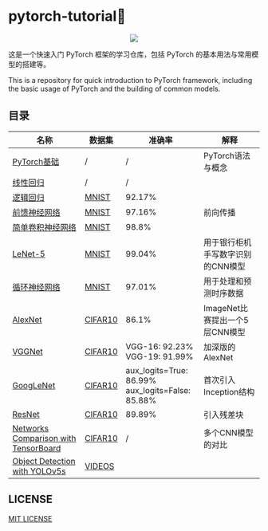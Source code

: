 # pytorch-tutorial🔖

<p align='center'>
    <a href="https://github.com/pytorch"> 
        <img src="https://www.vectorlogo.zone/logos/pytorch/pytorch-icon.svg"> 
    </a>
</p>

这是一个快速入门 PyTorch 框架的学习仓库，包括 PyTorch 的基本用法与常用模型的搭建等。

This is a repository for quick introduction to PyTorch framework, including the basic usage of PyTorch and the building of common models.

## 目录

<div align="center">

|名称|数据集|准确率|解释|
|--|--|--|--|
|[PyTorch基础](./introduce/pytorch_basics.ipynb)|/|/|PyTorch语法与概念|
|[线性回归](./introduce/linear_regression.ipynb)|/|/||
|[逻辑回归](./introduce/logistic_regression.ipynb)|[MNIST](./data/MNIST/)|92.17%||
|[前馈神经网络](./introduce/feedforward_neural_network.ipynb)|[MNIST](./data/MNIST/)|97.16%|前向传播|
|[简单卷积神经网络](./introduce/convolutional_neural_network.ipynb)|[MNIST](./data/MNIST/)|98.8%||
|[LeNet-5](./networks/lenet-5.ipynb)|[MNIST](./data/MNIST/)|99.04%|用于银行柜机手写数字识别的CNN模型|
|[循环神经网络](./networks/recurrent_neural_network.ipynb)|[MNIST](./data/MNIST/)|97.01%|用于处理和预测时序数据|
|[AlexNet](./networks/alexnet.ipynb)|[CIFAR10](./data/CIFAR10/)|86.1%|ImageNet比赛提出一个5层CNN模型|
|[VGGNet](./networks/vggnet.ipynb)|[CIFAR10](./data/CIFAR10/)|VGG-16: 92.23%<br />VGG-19: 91.99%|加深版的AlexNet|
|[GoogLeNet](./networks/googlenet.ipynb)|[CIFAR10](./data/CIFAR10/)|aux_logits=True: 86.99%<br />aux_logits=False: 85.88%|首次引入Inception结构|
|[ResNet](./networks/resnet.ipynb)|[CIFAR10](./data/CIFAR10/)|89.89%|引入残差块|
|[Networks Comparison with TensorBoard](./networks/comparison.ipynb)|[CIFAR10](./data/CIFAR10/)|/|多个CNN模型的对比|
|[Object Detection with YOLOv5s](./video_detection.ipynb)|[VIDEOS](./data/VIDEOS/input/)|||

</div>

## LICENSE
[MIT LICENSE](./LICENSE)